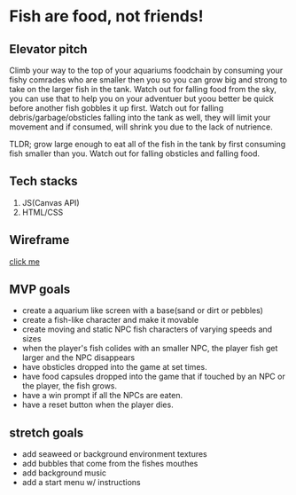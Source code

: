 # Fish are food, not friends!

## Elevator pitch
Climb your way to the top of your aquariums foodchain by consuming your fishy comrades who are smaller then you so you can grow big and strong to take on the larger fish in the tank. Watch out for falling food from the sky, you can use that to help you on your adventuer but yoou better be quick before another fish gobbles it up first. Watch out for falling debris/garbage/obsticles falling into the tank as well, they will limit your movement and if consumed, will shrink you due to the lack of nutrience.

TLDR; grow large enough to eat all of the fish in the tank by first consuming fish smaller than you. Watch out for falling obsticles and falling food.


## Tech stacks
 1. JS(Canvas API)
 2. HTML/CSS


## Wireframe
[click me](https://i.ibb.co/TcB4hrK/IMG-5563.jpg)



## MVP goals
* create a aquarium like screen with a base(sand or dirt or pebbles) 
* create a fish-like character and make it movable
* create moving and static NPC fish characters of varying speeds and sizes
* when the player's fish colides with an smaller NPC, the player fish get larger and the NPC disappears
* have obsticles dropped into the game at set times.
* have food capsules dropped into the game that if touched by an NPC or the player, the fish grows.
* have a win prompt if all the NPCs are eaten.
* have a reset button when the player dies.


## stretch goals
* add seaweed or background environment textures
* add bubbles that come from the fishes mouthes
* add background music
* add a start menu w/ instructions